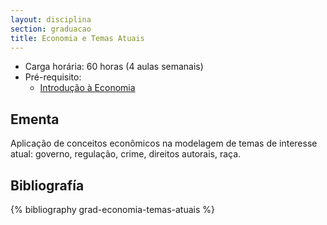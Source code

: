 ```yaml
---
layout: disciplina
section: graduacao
title: Economia e Temas Atuais
---
```


- Carga horária: 60 horas (4 aulas semanais)
- Pré-requisito: 
    - [Introdução à Economia](introducao-economia.html) 

## Ementa 

Aplicação de conceitos econômicos na modelagem de temas de interesse
atual: governo, regulação, crime, direitos autorais, raça.

## Bibliografía

{% bibliography grad-economia-temas-atuais %}
